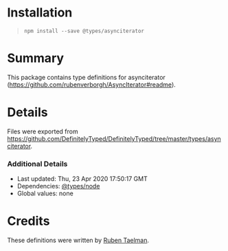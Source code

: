 # Installation
> `npm install --save @types/asynciterator`

# Summary
This package contains type definitions for asynciterator (https://github.com/rubenverborgh/AsyncIterator#readme).

# Details
Files were exported from https://github.com/DefinitelyTyped/DefinitelyTyped/tree/master/types/asynciterator.

### Additional Details
 * Last updated: Thu, 23 Apr 2020 17:50:17 GMT
 * Dependencies: [@types/node](https://npmjs.com/package/@types/node)
 * Global values: none

# Credits
These definitions were written by [Ruben Taelman](https://github.com/rubensworks).
